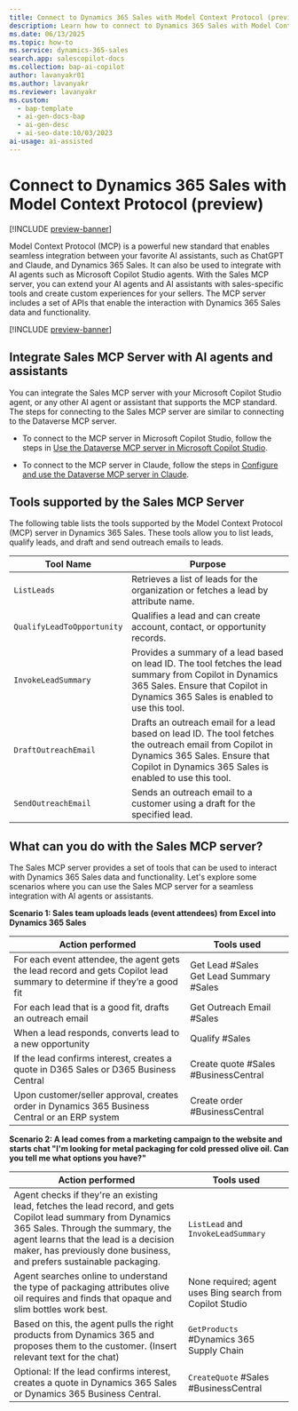 ```yaml
---
title: Connect to Dynamics 365 Sales with Model Context Protocol (preview)
description: Learn how to connect to Dynamics 365 Sales with Model Context Protocol (MCP) and integrate it with AI agents or models.
ms.date: 06/13/2025
ms.topic: how-to
ms.service: dynamics-365-sales
search.app: salescopilot-docs
ms.collection: bap-ai-copilot
author: lavanyakr01
ms.author: lavanyakr
ms.reviewer: lavanyakr
ms.custom:
  - bap-template
  - ai-gen-docs-bap
  - ai-gen-desc
  - ai-seo-date:10/03/2023
ai-usage: ai-assisted
---
```


# Connect to Dynamics 365 Sales with Model Context Protocol (preview)

[!INCLUDE [preview-banner](~/../shared-content/shared/preview-includes/preview-banner-section.md)]

Model Context Protocol (MCP) is a powerful new standard that enables seamless integration between your favorite AI assistants, such as ChatGPT and Claude, and Dynamics 365 Sales. It can also be used to integrate with AI agents such as Microsoft Copilot Studio agents. With the Sales MCP server, you can extend your AI agents and AI assistants with sales-specific tools and create custom experiences for your sellers. The MCP server includes a set of APIs that enable the interaction with Dynamics 365 Sales data and functionality.

[!INCLUDE [preview-banner](~/../shared-content/shared/preview-includes/preview-note-d365.md)]

## Integrate Sales MCP Server with AI agents and assistants

You can integrate the Sales MCP server with your Microsoft Copilot Studio agent, or any other AI agent or assistant that supports the MCP standard. The steps for connecting to the Sales MCP server are similar to connecting to the Dataverse MCP server.

- To connect to the MCP server in Microsoft Copilot Studio, follow the steps in [Use the Dataverse MCP server in Microsoft Copilot Studio](/power-apps/maker/data-platform/data-platform-mcp#use-the-dataverse-mcp-server-in-microsoft-copilot-studio).

- To connect to the MCP server in Claude, follow the steps in [Configure and use the Dataverse MCP server in Claude](/power-apps/maker/data-platform/data-platform-mcp#configure-and-use-the-dataverse-mcp-server-in-claude). 


## Tools supported by the Sales MCP Server

The following table lists the tools supported by the Model Context Protocol (MCP) server in Dynamics 365 Sales. These tools allow you to list leads, qualify leads, and draft and send outreach emails to leads.


| Tool Name              | Purpose                                                                                                   |
|------------------------|-----------------------------------------------------------------------------------------------------------|
| `ListLeads`            | Retrieves a list of leads for the organization or fetches a lead by attribute name.                       |
| `QualifyLeadToOpportunity` | Qualifies a lead and can create account, contact, or opportunity records.                                 |
| `InvokeLeadSummary`    | Provides a summary of a lead based on lead ID. The tool fetches the lead summary from Copilot in Dynamics 365 Sales. Ensure that Copilot in Dynamics 365 Sales is enabled to use this tool. |
| `DraftOutreachEmail`   | Drafts an outreach email for a lead based on lead ID. The tool fetches the outreach email from Copilot in Dynamics 365 Sales. Ensure that Copilot in Dynamics 365 Sales is enabled to use this tool. |
| `SendOutreachEmail`    | Sends an outreach email to a customer using a draft for the specified lead.                                |

## What can you do with the Sales MCP server?

The Sales MCP server provides a set of tools that can be used to interact with Dynamics 365 Sales data and functionality. Let's explore some scenarios where you can use the Sales MCP server for a seamless integration with AI agents or assistants.

**Scenario 1: Sales team uploads leads (event attendees) from Excel into Dynamics 365 Sales**

| Action performed                                                                                   | Tools used                                 |
|----------------------------------------------------------------------------------------|---------------------------------------------|
| For each event attendee, the agent gets the lead record and gets Copilot lead summary to determine if they’re a good fit | Get Lead #Sales<br>Get Lead Summary #Sales  |
| For each lead that is a good fit, drafts an outreach email                             | Get Outreach Email #Sales                   |
| When a lead responds, converts lead to a new opportunity                               | Qualify #Sales                              |
| If the lead confirms interest, creates a quote in D365 Sales or D365 Business Central  | Create quote #Sales #BusinessCentral        |
| Upon customer/seller approval, creates order in Dynamics 365 Business Central or an ERP system | Create order #BusinessCentral               |

**Scenario 2: A lead comes from a marketing campaign to the website and starts chat "I'm looking for metal packaging for cold pressed olive oil. Can you tell me what options you have?"**

| Action performed                                                                                                                                                                                           | Tools used                                         |
|------------------------------------------------------------------------------------------------------------------------------------------------------------------------------------------------------|----------------------------------------------------|
| Agent checks if they're an existing lead, fetches the lead record, and gets Copilot lead summary from Dynamics 365 Sales. Through the summary, the agent learns that the lead is a decision maker, has previously done business, and prefers sustainable packaging. | `ListLead` and `InvokeLeadSummary`  |
| Agent searches online to understand the type of packaging attributes olive oil requires and finds that opaque and slim bottles work best.                                                            | None required; agent uses Bing search from Copilot Studio |
| Based on this, the agent pulls the right products from Dynamics 365 and proposes them to the customer. (Insert relevant text for the chat)                                                                  | `GetProducts` #Dynamics 365 Supply Chain                    |
| Optional: If the lead confirms interest, creates a quote in Dynamics 365 Sales or Dynamics 365 Business Central.                                                                                                    | `CreateQuote` #Sales #BusinessCentral               |

